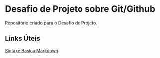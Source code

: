 # Desafio de Projeto sobre Git/Github
Repositório criado para o Desafio do Projeto.

## Links Úteis
[Sintaxe Basica Markdown](https://www.markdownguide.org/basic-syntax/)
